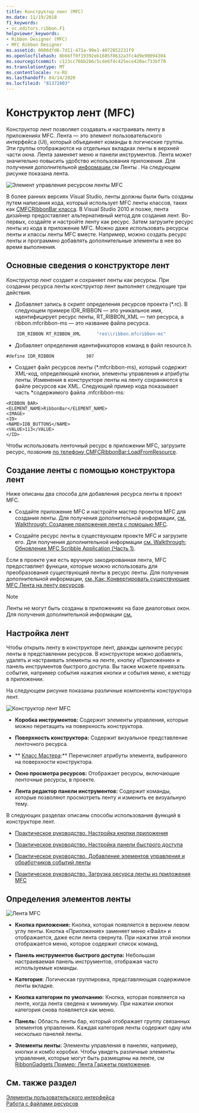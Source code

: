 ```yaml
---
title: Конструктор лент (MFC)
ms.date: 11/19/2018
f1_keywords:
- vc.editors.ribbon.F1
helpviewer_keywords:
- Ribbon Designer (MFC)
- MFC Ribbon Designer
ms.assetid: 0806dfd6-7d11-471a-99e1-4072852231f9
ms.openlocfilehash: 8b66ff0f19392eb1685f8632a3fc4d9e90094304
ms.sourcegitcommit: c123cc76bb2b6c5cde6f4c425ece420ac733bf70
ms.translationtype: MT
ms.contentlocale: ru-RU
ms.lasthandoff: 04/14/2020
ms.locfileid: "81372803"
---
```

# <a name="ribbon-designer-mfc"></a>Конструктор лент (MFC)

Конструктор лент позволяет создавать и настраивать ленту в приложениях MFC. Лента — это элемент пользовательского интерфейса (UI), который объединяет команды в логические группы. Эти группы отображаются на отдельных вкладках ленты в верхней части окна. Лента заменяет меню и панели инструментов. Лента может значительно повысить удобство использования приложения. Для получения дополнительной [информации,](/windows/win32/uxguide/cmd-ribbons)см Ленты . На следующем рисунке показана лента.

![Элемент управления ресурсом ленты MFC](../mfc/media/ribbon_no_callouts.png "Элемент управления ресурсом ленты MFC")

В более ранних версиях Visual Studio, ленты должны были быть созданы путем написания кода, который использует MFC ленты классов, таких как [CMFCRibbonBar класса](../mfc/reference/cmfcribbonbar-class.md). В Visual Studio 2010 и позже, лента дизайнер предоставляет альтернативный метод для создания лент. Во-первых, создайте и настройте ленту как ресурс. Затем загрузите ресурс ленты из кода в приложение MFC. Можно даже использовать ресурсы ленты и классы ленты MFC вместе. Например, можно создать ресурс ленты и программно добавлять дополнительные элементы в нее во время выполнения.

## <a name="understanding-the-ribbon-designer"></a>Основные сведения о конструкторе лент

Конструктор лент создает и сохраняет ленты как ресурсы. При создании ресурса ленты конструктор лент выполняет следующие три действия.

- Добавляет запись в скрипт определения ресурсов проекта (*.rc). В следующем примере IDR_RIBBON — это уникальное имя, идентифицирует ресурс ленты, RT_RIBBON_XML — тип ресурса, а ribbon.mfcribbon-ms — это название файла ресурса.

```cpp
    IDR_RIBBON RT_RIBBON_XML      "res\\ribbon.mfcribbon-ms"
```

- Добавляет определения идентификаторов команд в файл resource.h.

```
#define IDR_RIBBON            307
```

- Создает файл ресурсов ленты (*.mfcribbon-ms), который содержит XML-код, определяющий кнопки, элементы управления и атрибуты ленты. Изменения в конструкторе ленты на ленту сохраняются в файле ресурсов как XML. Следующий пример кода показывает часть \*содержимого файла .mfcribbon-ms:

```
<RIBBON_BAR>
<ELEMENT_NAME>RibbonBar</ELEMENT_NAME>
<IMAGE>
<ID>
<NAME>IDB_BUTTONS</NAME>
<VALUE>113</VALUE>
</ID>
```

Чтобы использовать ленточный ресурс в приложении MFC, загрузите ресурс, позвонив [по телефону CMFCRibbonBar:LoadFromResource](../mfc/reference/cmfcribbonbar-class.md#loadfromresource).

## <a name="creating-a-ribbon-by-using-the-ribbon-designer"></a>Создание ленты с помощью конструктора лент

Ниже описаны два способа для добавления ресурса ленты в проект MFC.

- Создайте приложение MFC и настройте мастер проектов MFC для создания ленты. Для получения дополнительной информации, [см. Walkthrough: Создание приложения лента с помощью MFC](../mfc/walkthrough-creating-a-ribbon-application-by-using-mfc.md).

- Создайте ресурс ленты в существующем проекте MFC и загрузите его. Для получения дополнительной информации [см. Walkthrough: Обновление MFC Scribble Application (Часть 1)](../mfc/walkthrough-updating-the-mfc-scribble-application-part-1.md).

Если в проекте уже есть вручную закодированная лента, MFC предоставляет функции, которые можно использовать для преобразования существующей ленты в ресурс ленты. Для получения дополнительной информации, [см. Как: Конвертировать существующие MFC Лента на ленту ресурсов](../mfc/how-to-convert-an-existing-mfc-ribbon-to-a-ribbon-resource.md).

> [!NOTE]
> Ленты не могут быть созданы в приложениях на базе диалоговых окон. Для получения дополнительной информации [см.](../mfc/reference/application-type-mfc-application-wizard.md)

## <a name="customizing-ribbons"></a>Настройка лент

Чтобы открыть ленту в конструкторе лент, дважды щелкните ресурс ленты в представлении ресурсов. В конструкторе можно добавлять, удалять и настраивать элементы на ленте, кнопку «Приложение» и панель инструментов быстрого доступа. Вы также можете привязать события, например события нажатия кнопки и события меню, к методу в приложении.

На следующем рисунке показаны различные компоненты конструктора лент.

![Конструктор лент MFC](../mfc/media/ribbon_designer.png "Конструктор лент MFC")

- **Коробка инструментов:** Содержит элементы управления, которые можно перетащить на поверхность конструктора.

- **Поверхность конструктора:** Содержит визуальное представление ленточного ресурса.

- ** [Класс Мастера](reference/mfc-class-wizard.md):** Перечисляет атрибуты элемента, выбранного на поверхности конструктора.

- **Окно просмотра ресурсов:** Отображает ресурсы, включающие ленточные ресурсы, в проекте.

- **Лента редактор панели инструментов:** Содержит команды, которые позволяют просмотреть ленту и изменить ее визуальную тему.

В следующих разделах описаны способы использования функций в конструкторе лент.

- [Практическое руководство. Настройка кнопки приложения](../mfc/how-to-customize-the-application-button.md)

- [Практическое руководство. Настройка панели быстрого доступа](../mfc/how-to-customize-the-quick-access-toolbar.md)

- [Практическое руководство. Добавление элементов управления и обработчиков событий ленты](../mfc/how-to-add-ribbon-controls-and-event-handlers.md)

- [Практическое руководство. Загрузка ресурса ленты из приложения MFC](../mfc/how-to-load-a-ribbon-resource-from-an-mfc-application.md)

## <a name="definitions-of-ribbon-elements"></a>Определения элементов ленты

![Лента MFC](../mfc/media/ribbon.png "Лента MFC")

- **Кнопка приложения:** Кнопка, которая появляется в верхнем левом углу ленты. Кнопка «Приложение» заменяет меню «Файл» и отображается, даже если лента свернута. При нажатии этой кнопки отображается меню, которое содержит список команд.

- **Панель инструментов быстрого доступа:** Небольшая настраиваемая панель инструментов, отображая часто используемые команды.

- **Категория**: Логическая группировка, представляющая содержимое ленты вкладке.

- **Кнопка категории по умолчанию:** Кнопка, которая появляется на ленте, когда лента сведена к минимуму. При нажатии кнопки категория снова появляется как меню.

- **Панель:** Область ленты бар, который отображает группу связанных элементов управления. Каждая категория ленты содержит одну или несколько панелей ленты.

- **Элементы ленты:** Элементы управления в панелях, например, кнопки и комбо коробки. Чтобы увидеть различные элементы управления, которые могут быть размещены на ленте, см [RibbonGadgets Пример: Лента Гаджеты приложение](../overview/visual-cpp-samples.md).

## <a name="see-also"></a>См. также раздел

[Элементы пользовательского интерфейса](../mfc/user-interface-elements-mfc.md)<br/>
[Работа с файлами ресурсов](../windows/working-with-resource-files.md)
